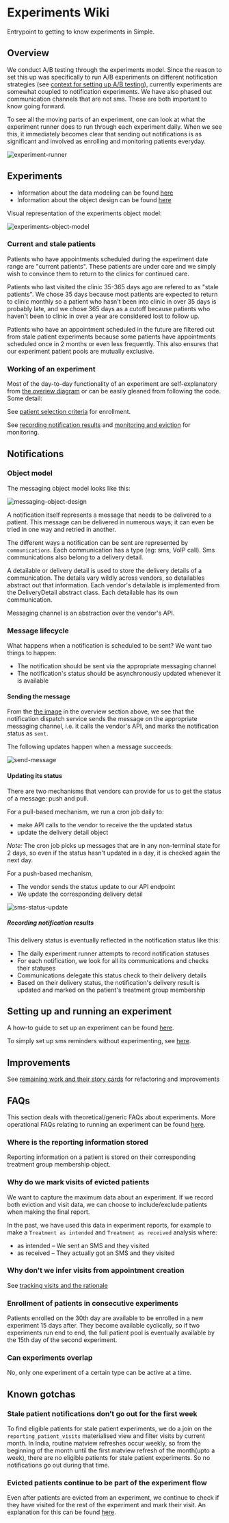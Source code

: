 # Experiments Wiki

Entrypoint to getting to know experiments in Simple.

## Overview

We conduct A/B testing through the experiments model. Since the reason to set this up was specifically to run A/B experiments on different notification strategies (see [context for setting up A/B testing](https://github.com/simpledotorg/simple-server/blob/master/doc/arch/017-ab-testing.md#context)), currently experiments are somewhat coupled to notification experiments. We have also phased out communication channels that are not sms. These are both important to know going forward.

To see all the moving parts of an experiment, one can look at what the experiment runner does to run through each experiment daily. When we see this, it immediately becomes clear that sending out notifications is as significant and involved as enrolling and monitoring patients everyday.

![experiment-runner](https://github.com/simpledotorg/simple-server/raw/bd6efd9acb697bd90a67137f8abf38aac32aea07/doc/wiki/resources/experiment-runner.png)

## Experiments

- Information about the data modeling can be found [here](https://github.com/simpledotorg/simple-server/blob/master/doc/arch/017-ab-testing.md#data-modelling)
- Information about the object design can be found [here](https://github.com/simpledotorg/simple-server/blob/master/doc/arch/019-ab-testing-enhancements.md#object-design-and-separation-of-concerns)

Visual representation of the experiments object model:

![experiments-object-model](https://github.com/simpledotorg/simple-server/raw/82129970db46f7aa4ac2dd475b398274a73d3c9a/doc/wiki/resources/experiments-object-design.png)

### Current and stale patients

Patients who have appointments scheduled during the experiment date range are "current patients". These patients are under care and we simply wish to convince them to return to the clinics for continued care.

Patients who last visited the clinic 35-365 days ago are refered to as "stale patients". We chose 35 days because most patients are expected to return to clinic monthly so a patient who hasn't been into clinic in over 35 days is probably late, and we chose 365 days as a cutoff because patients who haven't been to clinic in over a year are considered lost to follow up.

Patients who have an appointment scheduled in the future are filtered out from stale patient experiments because some patients have appointments scheduled once in 2 months or even less frequently. This also ensures that our experiment patient pools are mutually exclusive.

### Working of an experiment

Most of the day-to-day functionality of an experiment are self-explanatory from [the overiew diagram](#overview) or can be easily gleaned from following the code. Some detail:

See [patient selection criteria](https://github.com/simpledotorg/simple-server/blob/master/doc/arch/017-ab-testing.md#patient-selection-criteria) for enrollment.

See [recording notification results](#recording-notification-results) and [monitoring and eviction](https://github.com/simpledotorg/simple-server/blob/sms-wiki/doc/howto/run_notification_experiments.md#experiment-monitoring-and-eviction) for monitoring.

## Notifications

### Object model

The messaging object model looks like this:

![messaging-object-design](https://github.com/simpledotorg/simple-server/raw/bd6efd9acb697bd90a67137f8abf38aac32aea07/doc/wiki/resources/messaging-object-design.png)

A notification itself represents a message that needs to be delivered to a patient. This message can be delivered in numerous ways; it can even be tried in one way and retried in another.

The different ways a notification can be sent are represented by `communications`. Each communication has a type (eg: sms, VoIP call). Sms communications also belong to a delivery detail.

A detailable or delivery detail is used to store the delivery details of a communication. The details vary wildly across vendors, so detailables abstract out that information. Each vendor's detailable is implemented from the DeliveryDetail abstract class. Each detailable has its own communication.

Messaging channel is an abstraction over the vendor's API.

### Message lifecycle

What happens when a notification is scheduled to be sent? We want two things to happen:
- The notification should be sent via the appropriate messaging channel
- The notification's status should be asynchronously updated whenever it is available

#### Sending the message

From the [the image](#overview) in the overview section above, we see that the notification dispatch service sends the message on the appropriate messaging channel, i.e. it calls the vendor's API, and marks the notification status as `sent`.

The following updates happen when a message succeeds:

![send-message](https://github.com/simpledotorg/simple-server/raw/82129970db46f7aa4ac2dd475b398274a73d3c9a/doc/wiki/resources/send-message.png)

#### Updating its status

There are two mechanisms that vendors can provide for us to get the status of a message: push and pull.

For a pull-based mechanism, we run a cron job daily to:
- make API calls to the vendor to receive the the updated status
- update the delivery detail object

_Note:_ The cron job picks up messages that are in any non-terminal state for 2 days, so even if the status hasn't updated in a day, it is checked again the next day. 

For a push-based mechanism,
- The vendor sends the status update to our API endpoint
- We update the corresponding delivery detail

![sms-status-update](https://github.com/simpledotorg/simple-server/raw/bd6efd9acb697bd90a67137f8abf38aac32aea07/doc/wiki/resources/sms-status-update.png)

##### Recording notification results

This delivery status is eventually reflected in the notification status like this:
- The daily experiment runner attempts to record notification statuses
- For each notification, we look for all its communications and checks their statuses
- Communications delegate this status check to their delivery details
- Based on their delivery status, the notification's delivery result is updated and marked on the patient's treatment group membership

## Setting up and running an experiment

A how-to guide to set up an experiment can be found [here](https://github.com/simpledotorg/simple-server/blob/050ed4c4270768feb3243c7489ef29e81115b756/doc/howto/sms_reminder_experiments.md).

To simply set up sms reminders without experimenting, see [here](https://github.com/simpledotorg/simple-server/blob/050ed4c4270768feb3243c7489ef29e81115b756/doc/howto/sms_reminders.md).

## Improvements

See [remaining work and their story cards](https://docs.google.com/document/d/1zvKya0xtSXjnvC9RlUDEbFXO6xQGRTZ8J1xElcgpTlo/edit#heading=h.zb0jadbqgl9z) for refactoring and improvements

## FAQs

This section deals with theoretical/generic FAQs about experiments. More operational FAQs relating to running an experiment can be found [here](https://github.com/simpledotorg/simple-server/blob/050ed4c4270768feb3243c7489ef29e81115b756/doc/howto/sms_reminders.md).

### Where is the reporting information stored

Reporting information on a patient is stored on their corresponding treatment group membership object.

### Why do we mark visits of evicted patients

We want to capture the maximum data about an experiment. If we record both eviction and visit data, we can choose to include/exclude patients when making the final report.

In the past, we have used this data in experiment reports, for example to make a `Treatment as intended` and `Treatment as received` analysis where:
- as intended – We sent an SMS and they visited
- as received – They actually got an SMS and they visited

### Why don't we infer visits from appointment creation

See [tracking visits and the rationale](https://github.com/simpledotorg/simple-server/blob/master/doc/arch/019-ab-testing-enhancements.md#tracking-visits)

### Enrollment of patients in consecutive experiments

Patients enrolled on the 30th day are available to be enrolled in a new experiment 15 days after. They become available cyclically, so if two experiments run end to end, the full patient pool is eventually available by the 15th day of the second experiment.

### Can experiments overlap

No, only one experiment of a certain type can be active at a time.

## Known gotchas

### Stale patient notifications don’t go out for the first week

To find eligible patients for stale patient experiments, we do a join on the `reporting_patient_visits` materialised view and filter visits by current month. In India, routine matview refreshes occur weekly, so from the beginning of the month until the first matview refresh of the month(upto a week), there are no eligible patients for stale patient experiments. So no notifications go out during that time.  

### Evicted patients continue to be part of the experiment flow

Even after patients are evicted from an experiment, we continue to check if they have visited for the rest of the experiment and mark their visit. An explanation for this can be found [here](#why-we-mark-visits-of-evicted-patients).

